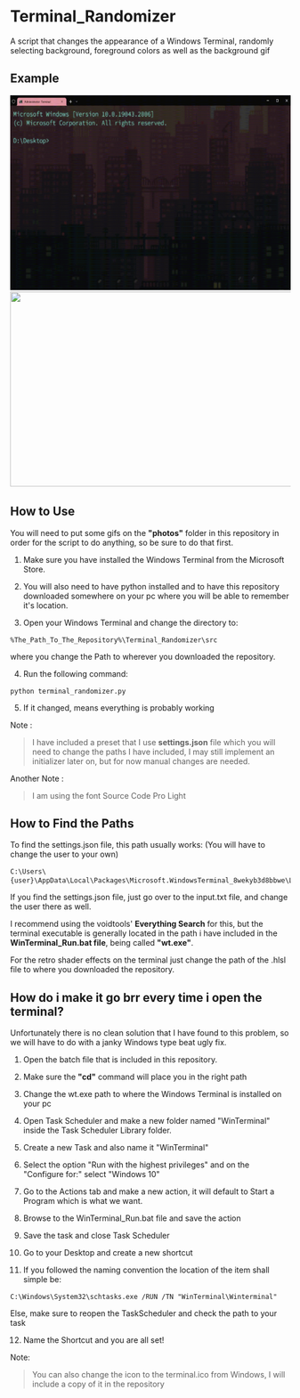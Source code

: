 # Terminal_Randomizer
A script that changes the appearance of a Windows Terminal, randomly selecting background, foreground colors as well as the background gif


## Example


<img src="https://github.com/LucasVerdelho/Terminal_Randomizer/blob/main/readme_assets/hello_there.gif" width="630" height="350"/>
<img src="https://github.com/LucasVerdelho/Terminal_Randomizer/blob/main/readme_assets/general_kenobi.gif" width="630" height="350"/>



## How to Use
You will need to put some gifs on the **"photos"** folder in this repository in order for the script to do anything, so be sure to do that first.

1. Make sure you have installed the Windows Terminal from the Microsoft Store.

2. You will also need to have python installed and to have this repository downloaded somewhere on your pc where you will be able to remember it's location.

3. Open your Windows Terminal and change the directory to:
```
%The_Path_To_The_Repository%\Terminal_Randomizer\src
```
where you change the Path to wherever you downloaded the repository.

4. Run the following command:
```
python terminal_randomizer.py
```

5. If it changed, means everything is probably working


Note :
> I have included a preset that I use **settings.json** file which you will need to change the paths I have included, I may still implement an initializer later on, but for now manual changes are needed.

Another Note :
> I am using the font Source Code Pro Light

## How to Find the Paths
To find the settings.json file, this path usually works:
(You will have to change the user to your own)
```
C:\Users\{user}\AppData\Local\Packages\Microsoft.WindowsTerminal_8wekyb3d8bbwe\LocalState\
```

If you find the settings.json file, just go over to the input.txt file, and change the user there as well.


I recommend using the voidtools' **Everything Search** for this, but the terminal executable is generally located in the path i have included in the **WinTerminal_Run.bat file**, being called **"wt.exe"**. 

For the retro shader effects on the terminal just change the path of the .hlsl file to where you downloaded the repository.



## How do i make it go brr every time i open the terminal?
Unfortunately there is no clean solution that I have found to this problem, so we will have to do with a janky Windows type beat ugly fix.

1. Open the batch file that is included in this repository.

2. Make sure the **"cd"** command will place you in the right path

3. Change the wt.exe path to where the Windows Terminal is installed on your pc

4. Open Task Scheduler and make a new folder named "WinTerminal" inside the Task Scheduler Library folder.

5. Create a new Task and also name it "WinTerminal" 

6. Select the option "Run with the highest privileges" and on the "Configure for:" select "Windows 10"

7. Go to the Actions tab and make a new action, it will default to Start a Program which is what we want.

8. Browse to the WinTerminal_Run.bat file and save the action

9. Save the task and close Task Scheduler

10. Go to your Desktop and create a new shortcut

11. If you followed the naming convention the location of the item shall simple be:
```
C:\Windows\System32\schtasks.exe /RUN /TN "WinTerminal\Winterminal"
```
Else, make sure to reopen the TaskScheduler and check the path to your task

12. Name the Shortcut and you are all set!


Note: 
>You can also change the icon to the terminal.ico from Windows, I will include a copy of it in the repository



